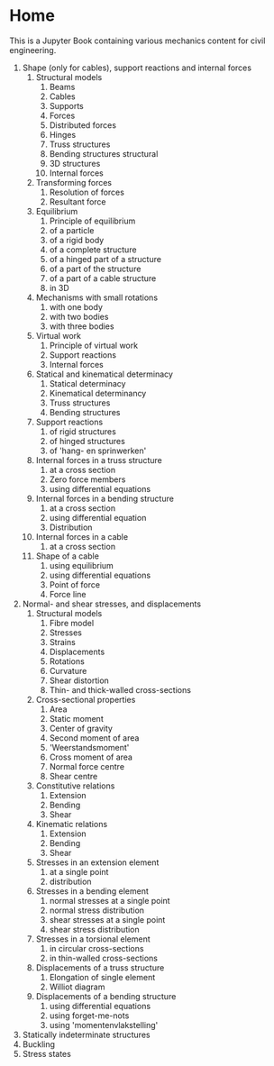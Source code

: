# Home 

This is a Jupyter Book containing various mechanics content for civil engineering.

1.	Shape (only for cables), support reactions and internal forces
    1. Structural models
        1. Beams
        2. Cables
        3. Supports
        4. Forces
        5. Distributed forces
        6. Hinges
        7. Truss structures
        8. Bending structures structural
        9. 3D structures
        10. Internal forces
    2. Transforming forces
        1. Resolution of forces
        2. Resultant force
    3. Equilibrium
        1. Principle of equilibrium
        2. of a particle
        3. of a rigid body
        4. of a complete structure
        5. of a hinged part of a structure
        6. of a part of the structure
        7. of a part of a cable structure
        8. in 3D
    4. Mechanisms with small rotations
        1. with one body
        2. with two bodies
        3. with three bodies
    5. Virtual work
        1. Principle of virtual work
        2. Support reactions
        3. Internal forces
    6. Statical and kinematical determinacy
        1. Statical determinacy
        2. Kinematical determinancy
        3. Truss structures
        4. Bending structures
    7. Support reactions
        1. of rigid structures
        2. of hinged structures
        3. of 'hang- en sprinwerken'
    8. Internal forces in a truss structure
        1. at a cross section
        2. Zero force members
        3. using differential equations
    9. Internal forces in a bending structure
        1. at a cross section
        2. using differential equation
        3. Distribution
    10. Internal forces in a cable
        1. at a cross section
    11. Shape of a cable
        1. using equilibrium
        2. using differential equations
        3. Point of force
        4. Force line
2.	Normal- and shear stresses, and displacements
    1. Structural models
        1. Fibre model
        2. Stresses
        3. Strains
        4. Displacements
        5. Rotations
        6. Curvature
        7. Shear distortion
        8. Thin- and thick-walled cross-sections
    2. Cross-sectional properties
        1. Area
        2. Static moment
        3. Center of gravity
        4. Second moment of area
        5. 'Weerstandsmoment'
        6. Cross moment of area
        7. Normal force centre
        8. Shear centre
    3. Constitutive relations
        1. Extension
        2. Bending
        3. Shear
    4. Kinematic relations
        1. Extension
        2. Bending
        3. Shear
    5. Stresses in an extension element
        1. at a single point
        2. distribution
    6. Stresses in a bending element
        1. normal stresses at a single point
        2. normal stress distribution
        3. shear stresses at a single point
        4. shear stress distribution
    7. Stresses in a torsional element
        1. in circular cross-sections
        2. in thin-walled cross-sections
    8. Displacements of a truss structure
        1. Elongation of single element
        1. Williot diagram
    9. Displacements of a bending structure
        1. using differential equations
        2. using forget-me-nots
        3. using 'momentenvlakstelling'
4.	Statically indeterminate structures
5.	Buckling
6.	Stress states